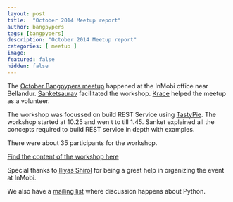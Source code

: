 ```yaml
---
layout: post
title:  "October 2014 Meetup report"
author: bangpypers
tags: [bangpypers]
description: "October 2014 Meetup report"
categories: [ meetup ]
image:
featured: false
hidden: false
---
```


The [October Bangpypers meetup](https://www.meetup.com/BangPypers/events/125797652/) happened at the InMobi office near Bellandur. [Sanketsaurav][] facilitated the workshop. [Krace][] helped the meetup as a volunteer.

The workshop was focussed on build REST Service using [TastyPie](https://django-tastypie.readthedocs.org/en/latest/). The workshop started at 10.25 and wen t to till 1.45. Sanket explained all the concepts required to build REST service in depth with examples.

There were about 35 participants for the workshop.

[Find the content of the workshop here](https://github.com/sanketsaurav/tastypie-tutorial)

Special thanks to [Iliyas Shirol][] for being a great help in organizing the event at InMobi.

We also have a [mailing list](https://mail.python.org/mailman/listinfo/bangpypers) where discussion happens about Python.

[Sanketsaurav]: https://twitter.com/sanketsaurav
[Krace]: https://twitter.com/kracetheking
[Iliyas Shirol]: https://twitter.com/iliyas_shirol
